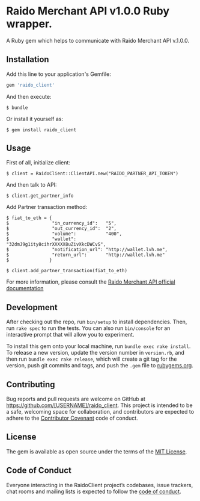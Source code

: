 # Raido Merchant API v1.0.0 Ruby wrapper.

A Ruby gem which helps to communicate with Raido Merchant API v.1.0.0.

## Installation

Add this line to your application's Gemfile:

```ruby
gem 'raido_client'
```

And then execute:

    $ bundle

Or install it yourself as:

    $ gem install raido_client

## Usage

First of all, initialize client:

    $ client = RaidoClient::ClientAPI.new("RAIDO_PARTNER_API_TOKEN")

And then talk to API:

    $ client.get_partner_info

Add Partner transaction method:

    $ fiat_to_eth = {
    $                "in_currency_id":   "5",
    $                "out_currency_id":  "2",
    $                "volume":           "400",
    $                "wallet":           "32dmJ9g1ity8cihrXXXXX8uZivXkcDWCvS",
    $                "notification_url": "http://wallet.lvh.me",
    $                "return_url":       "http://wallet.lvh.me"
    $               }

    $ client.add_partner_transaction(fiat_to_eth)

For more information, please consult the <a href="https://merchant-datacenter.raidofinance.eu/api/#api-Partner">Raido Merchant API official documentation</a>

## Development

After checking out the repo, run `bin/setup` to install dependencies. Then, run `rake spec` to run the tests. You can also run `bin/console` for an interactive prompt that will allow you to experiment.

To install this gem onto your local machine, run `bundle exec rake install`. To release a new version, update the version number in `version.rb`, and then run `bundle exec rake release`, which will create a git tag for the version, push git commits and tags, and push the `.gem` file to [rubygems.org](https://rubygems.org).

## Contributing

Bug reports and pull requests are welcome on GitHub at https://github.com/[USERNAME]/raido_client. This project is intended to be a safe, welcoming space for collaboration, and contributors are expected to adhere to the [Contributor Covenant](http://contributor-covenant.org) code of conduct.

## License

The gem is available as open source under the terms of the [MIT License](https://opensource.org/licenses/MIT).

## Code of Conduct

Everyone interacting in the RaidoClient project’s codebases, issue trackers, chat rooms and mailing lists is expected to follow the [code of conduct](https://github.com/[USERNAME]/raido_client/blob/master/CODE_OF_CONDUCT.md).
